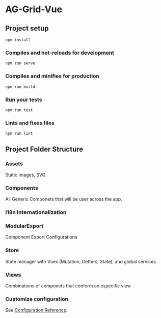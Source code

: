 # AG-Grid-Vue

## Project setup
```
npm install
```

### Compiles and hot-reloads for development
```
npm run serve
```

### Compiles and minifies for production
```
npm run build
```

### Run your tests
```
npm run test
```

### Lints and fixes files
```
npm run lint
```
## Project Folder Structure
### Assets
Static Images, SVG

### Components
All Generic Componets that will be user across the app.

### I18n Internationalization

### ModularExport 
Component Export Configurations 

### Store
State manager with Vuex (Mutation, Getters, State), and global services

### Views
Combinations of componets that conform an especific view


### Customize configuration
See [Configuration Reference](https://cli.vuejs.org/config/).
